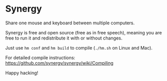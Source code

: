 Synergy
=======

Share one mouse and keyboard between multiple computers.

Synergy is free and open source (free as in free speech),
meaning you are free to run it and redistribute it with
or without changes.

Just use `hm conf` and `hm build` to compile (`./hm.sh` on
Linux and Mac).

For detailed compile instructions:
https://github.com/synergy/synergy/wiki/Compiling

Happy hacking!
